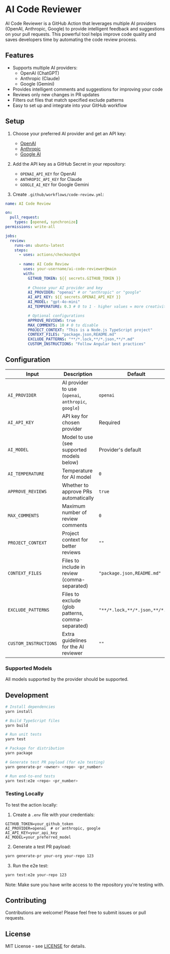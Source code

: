 # AI Code Reviewer

AI Code Reviewer is a GitHub Action that leverages multiple AI providers (OpenAI, Anthropic, Google) to provide intelligent feedback and suggestions on your pull requests. This powerful tool helps improve code quality and saves developers time by automating the code review process.

## Features

- Supports multiple AI providers:
  - OpenAI (ChatGPT)
  - Anthropic (Claude)
  - Google (Gemini)
- Provides intelligent comments and suggestions for improving your code
- Reviews only new changes in PR updates
- Filters out files that match specified exclude patterns
- Easy to set up and integrate into your GitHub workflow

## Setup

1. Choose your preferred AI provider and get an API key:
   - [OpenAI](https://platform.openai.com/api-keys)
   - [Anthropic](https://console.anthropic.com/account/keys)
   - [Google AI](https://makersuite.google.com/app/apikey)

2. Add the API key as a GitHub Secret in your repository:
   - `OPENAI_API_KEY` for OpenAI
   - `ANTHROPIC_API_KEY` for Claude
   - `GOOGLE_AI_KEY` for Google Gemini

3. Create `.github/workflows/code-review.yml`:

```yaml
name: AI Code Review

on:
  pull_request:
    types: [opened, synchronize]
permissions: write-all

jobs:
  review:
    runs-on: ubuntu-latest
    steps:
      - uses: actions/checkout@v4
      
      - name: AI Code Review
        uses: your-username/ai-code-reviewer@main
        with:
          GITHUB_TOKEN: ${{ secrets.GITHUB_TOKEN }}
          
          # Choose your AI provider and key
          AI_PROVIDER: "openai" # or "anthropic" or "google"
          AI_API_KEY: ${{ secrets.OPENAI_API_KEY }}
          AI_MODEL: "gpt-4o-mini"
          AI_TEMPERATURE: 0.3 # 0 to 1 - higher values = more creativity and variance

          # Optional configurations
          APPROVE_REVIEWS: true
          MAX_COMMENTS: 10 # 0 to disable
          PROJECT_CONTEXT: "This is a Node.js TypeScript project"
          CONTEXT_FILES: "package.json,README.md"
          EXCLUDE_PATTERNS: "**/*.lock,**/*.json,**/*.md"
          CUSTOM_INSTRUCTIONS: "Follow Angular best practices"
```

## Configuration

| Input | Description | Default |
|-------|-------------|---------|
| `AI_PROVIDER` | AI provider to use (`openai`, `anthropic`, `google`) | `openai` |
| `AI_API_KEY` | API key for chosen provider | Required |
| `AI_MODEL` | Model to use (see supported models below) | Provider's default |
| `AI_TEMPERATURE` | Temperature for AI model | `0` |
| `APPROVE_REVIEWS` | Whether to approve PRs automatically | `true` |
| `MAX_COMMENTS` | Maximum number of review comments | `0` |
| `PROJECT_CONTEXT` | Project context for better reviews | `""` |
| `CONTEXT_FILES` | Files to include in review (comma-separated) | `"package.json,README.md"` |
| `EXCLUDE_PATTERNS` | Files to exclude (glob patterns, comma-separated) | `"**/*.lock,**/*.json,**/*.md"` |
| `CUSTOM_INSTRUCTIONS` | Extra guidelines for the AI reviewer | `""` |

### Supported Models

All models supported by the provider should be supported.

## Development

```bash
# Install dependencies
yarn install

# Build TypeScript files
yarn build

# Run unit tests
yarn test

# Package for distribution
yarn package

# Generate test PR payload (for e2e testing)
yarn generate-pr <owner> <repo> <pr_number>

# Run end-to-end tests
yarn test:e2e <repo> <pr_number>
```

### Testing Locally

To test the action locally:

1. Create a `.env` file with your credentials:
```env
GITHUB_TOKEN=your_github_token
AI_PROVIDER=openai  # or anthropic, google
AI_API_KEY=your_api_key
AI_MODEL=your_preferred_model
```

2. Generate a test PR payload:
```bash
yarn generate-pr your-org your-repo 123
```

3. Run the e2e test:
```bash
yarn test:e2e your-repo 123
```

Note: Make sure you have write access to the repository you're testing with.

## Contributing

Contributions are welcome! Please feel free to submit issues or pull requests.

## License

MIT License - see [LICENSE](LICENSE) for details.

